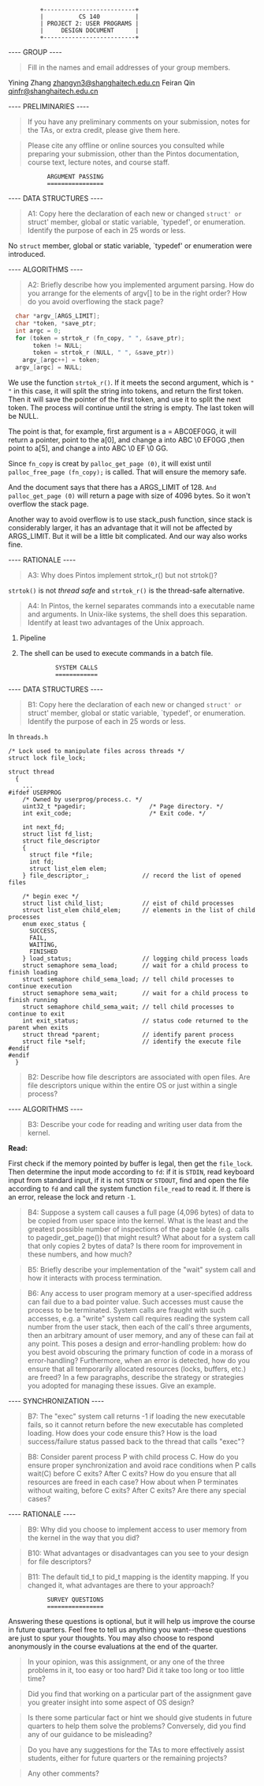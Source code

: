              +--------------------------+
             |          CS 140          |
             | PROJECT 2: USER PROGRAMS |
             |     DESIGN DOCUMENT      |
             +--------------------------+

---- GROUP ----

> Fill in the names and email addresses of your group members.

Yining Zhang <zhangyn3@shanghaitech.edu.cn>
Feiran Qin <qinfr@shanghaitech.edu.cn>

---- PRELIMINARIES ----

> If you have any preliminary comments on your submission, notes for the
> TAs, or extra credit, please give them here.

> Please cite any offline or online sources you consulted while
> preparing your submission, other than the Pintos documentation, course
> text, lecture notes, and course staff.

               ARGUMENT PASSING
               ================

---- DATA STRUCTURES ----

> A1: Copy here the declaration of each new or changed `struct' or
> `struct' member, global or static variable, `typedef', or
> enumeration.  Identify the purpose of each in 25 words or less.

No `struct` member, global or static variable, `typedef' or enumeration were introduced.

---- ALGORITHMS ----

> A2: Briefly describe how you implemented argument parsing.  How do
> you arrange for the elements of argv[] to be in the right order?
> How do you avoid overflowing the stack page?

```C
  char *argv_[ARGS_LIMIT];
  char *token, *save_ptr;
  int argc = 0;
  for (token = strtok_r (fn_copy, " ", &save_ptr);
       token != NULL;
       token = strtok_r (NULL, " ", &save_ptr))
    argv_[argc++] = token;
  argv_[argc] = NULL;
```

We use the function  `strtok_r()`. If it meets the second argument, which is `"  "` in this case, it will split the string into tokens, and return the first token. Then it will save the pointer of the first token, and use it to split the next token. The process will continue until the string is empty. The last token will be NULL. 

The point is that, for example, first argument is a = ABC0EF0GG, it will return a pointer, point to the a[0], and change a into ABC \0 EF0GG ,then point to a[5], and change a into ABC \0 EF \0 GG. 

Since `fn_copy` is creat by `palloc_get_page (0)`, it will exist until ` palloc_free_page (fn_copy);` is called. That will ensure the memory safe.

And the document says that there has a ARGS_LIMIT of 128. `And palloc_get_page (0)` will return a page with size of 4096 bytes. So it won't overflow the stack page.

Another way to avoid overflow is to use stack_push function, since stack is considerably larger, it has an advantage that  it will not be affected by ARGS_LIMIT. But it will be a little bit complicated. And our way also works fine.

---- RATIONALE ----

> A3: Why does Pintos implement strtok_r() but not strtok()?

`strtok()` is not *thread safe* and `strtok_r()` is the thread-safe alternative.

> A4: In Pintos, the kernel separates commands into a executable name
> and arguments.  In Unix-like systems, the shell does this
> separation.  Identify at least two advantages of the Unix approach.

1. Pipeline
2. The shell can be used to execute commands in a batch file.


                 SYSTEM CALLS
                 ============

---- DATA STRUCTURES ----

> B1: Copy here the declaration of each new or changed `struct' or
> `struct' member, global or static variable, `typedef', or
> enumeration.  Identify the purpose of each in 25 words or less.

In `threads.h`

```
/* Lock used to manipulate files across threads */
struct lock file_lock;

struct thread
  {
    ...
#ifdef USERPROG
    /* Owned by userprog/process.c. */
    uint32_t *pagedir;                  /* Page directory. */
    int exit_code;                      /* Exit code. */

    int next_fd;
    struct list fd_list;
    struct file_descriptor
    {
      struct file *file;
      int fd;
      struct list_elem elem;
    } file_descriptor_;               // record the list of opened files

    /* begin exec */
    struct list child_list;           // eist of child processes
    struct list_elem child_elem;      // elements in the list of child processes
    enum exec_status {
      SUCCESS,
      FAIL,
      WAITING,
      FINISHED
    } load_status;                    // logging child process loads
    struct semaphore sema_load;       // wait for a child process to finish loading
    struct semaphore child_sema_load; // tell child processes to continue execution
    struct semaphore sema_wait;       // wait for a child process to finish running
    struct semaphore child_sema_wait; // tell child processes to continue to exit
    int exit_status;                  // status code returned to the parent when exits
    struct thread *parent;            // identify parent process
    struct file *self;                // identify the execute file
#endif
#endif
  }
```

> B2: Describe how file descriptors are associated with open files.
> Are file descriptors unique within the entire OS or just within a
> single process?

---- ALGORITHMS ----

> B3: Describe your code for reading and writing user data from the
> kernel.

**Read:**

First check if the memory pointed by buffer is legal, then get the `file_lock`. Then determine the input mode according to `fd`: if it is `STDIN`, read keyboard input from standard input, if it is not `STDIN` or `STDOUT`, find and open the file according to `fd` and call the system function `file_read` to read it. If there is an error, release the lock and return `-1`.

> B4: Suppose a system call causes a full page (4,096 bytes) of data
> to be copied from user space into the kernel.  What is the least
> and the greatest possible number of inspections of the page table
> (e.g. calls to pagedir_get_page()) that might result?  What about
> for a system call that only copies 2 bytes of data?  Is there room
> for improvement in these numbers, and how much?

> B5: Briefly describe your implementation of the "wait" system call
> and how it interacts with process termination.

> B6: Any access to user program memory at a user-specified address
> can fail due to a bad pointer value.  Such accesses must cause the
> process to be terminated.  System calls are fraught with such
> accesses, e.g. a "write" system call requires reading the system
> call number from the user stack, then each of the call's three
> arguments, then an arbitrary amount of user memory, and any of
> these can fail at any point.  This poses a design and
> error-handling problem: how do you best avoid obscuring the primary
> function of code in a morass of error-handling?  Furthermore, when
> an error is detected, how do you ensure that all temporarily
> allocated resources (locks, buffers, etc.) are freed?  In a few
> paragraphs, describe the strategy or strategies you adopted for
> managing these issues.  Give an example.

---- SYNCHRONIZATION ----

> B7: The "exec" system call returns -1 if loading the new executable
> fails, so it cannot return before the new executable has completed
> loading.  How does your code ensure this?  How is the load
> success/failure status passed back to the thread that calls "exec"?

> B8: Consider parent process P with child process C.  How do you
> ensure proper synchronization and avoid race conditions when P
> calls wait(C) before C exits?  After C exits?  How do you ensure
> that all resources are freed in each case?  How about when P
> terminates without waiting, before C exits?  After C exits?  Are
> there any special cases?

---- RATIONALE ----

> B9: Why did you choose to implement access to user memory from the
> kernel in the way that you did?

> B10: What advantages or disadvantages can you see to your design
> for file descriptors?

> B11: The default tid_t to pid_t mapping is the identity mapping.
> If you changed it, what advantages are there to your approach?

               SURVEY QUESTIONS
               ================

Answering these questions is optional, but it will help us improve the
course in future quarters.  Feel free to tell us anything you
want--these questions are just to spur your thoughts.  You may also
choose to respond anonymously in the course evaluations at the end of
the quarter.

> In your opinion, was this assignment, or any one of the three problems
> in it, too easy or too hard?  Did it take too long or too little time?

> Did you find that working on a particular part of the assignment gave
> you greater insight into some aspect of OS design?

> Is there some particular fact or hint we should give students in
> future quarters to help them solve the problems?  Conversely, did you
> find any of our guidance to be misleading?

> Do you have any suggestions for the TAs to more effectively assist
> students, either for future quarters or the remaining projects?

> Any other comments?

